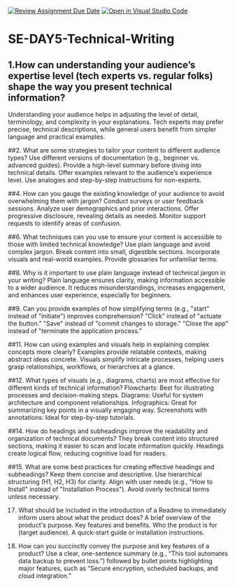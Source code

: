[![Review Assignment Due Date](https://classroom.github.com/assets/deadline-readme-button-22041afd0340ce965d47ae6ef1cefeee28c7c493a6346c4f15d667ab976d596c.svg)](https://classroom.github.com/a/zsAR-pyY)
[![Open in Visual Studio Code](https://classroom.github.com/assets/open-in-vscode-2e0aaae1b6195c2367325f4f02e2d04e9abb55f0b24a779b69b11b9e10269abc.svg)](https://classroom.github.com/online_ide?assignment_repo_id=18708085&assignment_repo_type=AssignmentRepo)
# SE-DAY5-Technical-Writing
## 1.How can understanding your audience’s expertise level (tech experts vs. regular folks) shape the way you present technical information?
Understanding your audience helps in adjusting the level of detail, terminology, and complexity in your explanations. Tech experts may prefer precise, technical descriptions, while general users benefit from simpler language and practical examples.

##2. What are some strategies to tailor your content to different audience types?
Use different versions of documentation (e.g., beginner vs. advanced guides).
Provide a high-level summary before diving into technical details.
Offer examples relevant to the audience’s experience level.
Use analogies and step-by-step instructions for non-experts.

##4. How can you gauge the existing knowledge of your audience to avoid overwhelming them with jargon?
Conduct surveys or user feedback sessions.
Analyze user demographics and prior interactions.
Offer progressive disclosure, revealing details as needed.
Monitor support requests to identify areas of confusion.

##6. What techniques can you use to ensure your content is accessible to those with limited technical knowledge?
Use plain language and avoid complex jargon.
Break content into small, digestible sections.
Incorporate visuals and real-world examples.
Provide glossaries for unfamiliar terms.

##8. Why is it important to use plain language instead of technical jargon in your writing?
Plain language ensures clarity, making information accessible to a wider audience. It reduces misunderstandings, increases engagement, and enhances user experience, especially for beginners.

##9. Can you provide examples of how simplifying terms (e.g., "start" instead of "initiate") improves comprehension?
"Click" instead of "actuate the button."
"Save" instead of "commit changes to storage."
"Close the app" instead of "terminate the application process."

##11. How can using examples and visuals help in explaining complex concepts more clearly?
Examples provide relatable contexts, making abstract ideas concrete. Visuals simplify intricate processes, helping users grasp relationships, workflows, or hierarchies at a glance.

##12. What types of visuals (e.g., diagrams, charts) are most effective for different kinds of technical information?
Flowcharts: Best for illustrating processes and decision-making steps.
Diagrams: Useful for system architecture and component relationships.
Infographics: Great for summarizing key points in a visually engaging way.
Screenshots with annotations: Ideal for step-by-step tutorials.

##14. How do headings and subheadings improve the readability and organization of technical documents?
They break content into structured sections, making it easier to scan and locate information quickly. Headings create logical flow, reducing cognitive load for readers.

##15. What are some best practices for creating effective headings and subheadings?
Keep them concise and descriptive.
Use hierarchical structuring (H1, H2, H3) for clarity.
Align with user needs (e.g., "How to Install" instead of "Installation Process").
Avoid overly technical terms unless necessary.

17. What should be included in the introduction of a Readme to immediately inform users about what the product does?
A brief overview of the product's purpose.
Key features and benefits.
Who the product is for (target audience).
A quick-start guide or installation instructions.

19. How can you succinctly convey the purpose and key features of a product?
Use a clear, one-sentence summary (e.g., “This tool automates data backup to prevent loss.”) followed by bullet points highlighting major features, such as “Secure encryption, scheduled backups, and cloud integration.”
